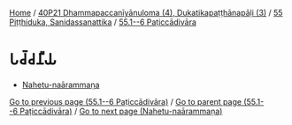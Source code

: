 
[Home](/) / [40P21 Dhammapaccanīyānuloma (4), Dukatikapaṭṭhānapāḷi (3)](../...md) / [55 Piṭṭhiduka, Sanidassanattika](...md) / [55.1--6 Paṭiccādivāra](../40P21/55/55.1--6.md)

# 𑀧𑀘𑁆𑀘𑀦𑀻𑀬

* [Nahetu-naārammaṇa](Paccaniya/Nahetu-naarammana.md)

[Go to previous page (55.1--6 Paṭiccādivāra)](../40P21/55/55.1--6.md) / [Go to parent page (55.1--6 Paṭiccādivāra)](../40P21/55/55.1--6.md) / [Go to next page (Nahetu-naārammaṇa)](Paccaniya/Nahetu-naarammana.md)


